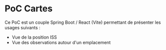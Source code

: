 # PoC Cartes

Ce PoC est un couple Spring Boot / React (Vite) permettant de présenter les usages suivants :
- Vue de la position ISS
- Vue des observations autour d'un emplacement
